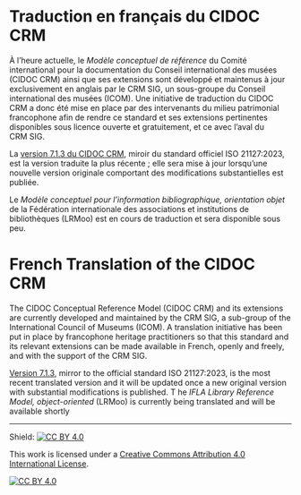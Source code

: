 # Traduction en français du CIDOC CRM

À l’heure actuelle, le *Modèle conceptuel de référence* du Comité international pour la documentation du Conseil international des musées (CIDOC CRM) ainsi que ses extensions sont développé et maintenus à jour exclusivement en anglais par le CRM SIG, un sous-groupe du Conseil international des musées (ICOM). Une initiative de traduction du CIDOC CRM a donc été mise en place par des intervenants du milieu patrimonial francophone afin de rendre ce standard et ses extensions pertinentes disponibles sous licence ouverte et gratuitement, et ce avec l’aval du CRM SIG. 

La [version 7.1.3 du CIDOC CRM](https://cidoc-crm-fr.info/v7.1.3/information/introduction), miroir du standard officiel ISO 21127:2023, est la version traduite la plus récente ; elle sera mise à jour lorsqu’une nouvelle version originale comportant des modifications substantielles est publiée.

Le *Modèle conceptuel pour l’information bibliographique, orientation objet* de la Fédération internationale des associations et institutions de bibliothèques (LRMoo) est en cours de traduction et sera disponible sous peu. 

# French Translation of the CIDOC CRM

The CIDOC Conceptual Reference Model (CIDOC CRM) and its extensions are currently developed and maintained by the CRM SIG, a sub-group of the International Council of Museums (ICOM). A translation initiative has been put in place by francophone heritage practitioners so that this standard and its relevant extensions can be made available in French, openly and freely, and with the support of the CRM SIG.

[Version 7.1.3](https://cidoc-crm-fr.info/v7.1.3/information/introduction), mirror to the official standard ISO 21127:2023, is the most recent translated version and it will be updated once a new original version with substantial modifications is published. 
T
he *IFLA Library Reference Model, object-oriented* (LRMoo) is currently being translated and will be available shortly 

---

Shield: [![CC BY 4.0][cc-by-shield]][cc-by]

This work is licensed under a
[Creative Commons Attribution 4.0 International License][cc-by].

[![CC BY 4.0][cc-by-image]][cc-by]

[cc-by]: http://creativecommons.org/licenses/by/4.0/
[cc-by-image]: https://i.creativecommons.org/l/by/4.0/88x31.png
[cc-by-shield]: https://img.shields.io/badge/License-CC%20BY%204.0-lightgrey.svg
